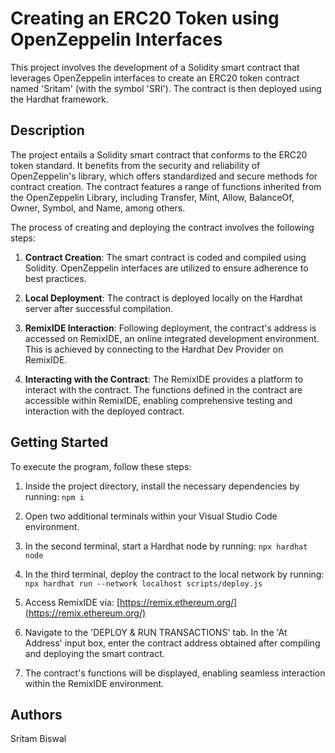 # Creating an ERC20 Token using OpenZeppelin Interfaces

This project involves the development of a Solidity smart contract that leverages OpenZeppelin interfaces to create an ERC20 token contract named 'Sritam' (with the symbol 'SRI'). The contract is then deployed using the Hardhat framework.

## Description

The project entails a Solidity smart contract that conforms to the ERC20 token standard. It benefits from the security and reliability of OpenZeppelin's library, which offers standardized and secure methods for contract creation. The contract features a range of functions inherited from the OpenZeppelin Library, including Transfer, Mint, Allow, BalanceOf, Owner, Symbol, and Name, among others.

The process of creating and deploying the contract involves the following steps:

1. **Contract Creation**: The smart contract is coded and compiled using Solidity. OpenZeppelin interfaces are utilized to ensure adherence to best practices.

2. **Local Deployment**: The contract is deployed locally on the Hardhat server after successful compilation.

3. **RemixIDE Interaction**: Following deployment, the contract's address is accessed on RemixIDE, an online integrated development environment. This is achieved by connecting to the Hardhat Dev Provider on RemixIDE.

4. **Interacting with the Contract**: The RemixIDE provides a platform to interact with the contract. The functions defined in the contract are accessible within RemixIDE, enabling comprehensive testing and interaction with the deployed contract.

## Getting Started

To execute the program, follow these steps:

1. Inside the project directory, install the necessary dependencies by running: `npm i`

2. Open two additional terminals within your Visual Studio Code environment.

3. In the second terminal, start a Hardhat node by running: `npx hardhat node`

4. In the third terminal, deploy the contract to the local network by running: `npx hardhat run --network localhost scripts/deploy.js`

5. Access RemixIDE via: [https://remix.ethereum.org/](https://remix.ethereum.org/)

6. Navigate to the 'DEPLOY & RUN TRANSACTIONS' tab. In the 'At Address' input box, enter the contract address obtained after compiling and deploying the smart contract.

7. The contract's functions will be displayed, enabling seamless interaction within the RemixIDE environment.

## Authors

Sritam Biswal
